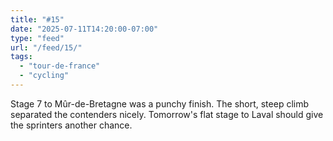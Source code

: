 ```yaml
---
title: "#15"
date: "2025-07-11T14:20:00-07:00"
type: "feed"
url: "/feed/15/"
tags:
  - "tour-de-france"
  - "cycling"
---
```


Stage 7 to Mûr-de-Bretagne was a punchy finish. The short, steep climb separated the contenders nicely. Tomorrow's flat stage to Laval should give the sprinters another chance.
